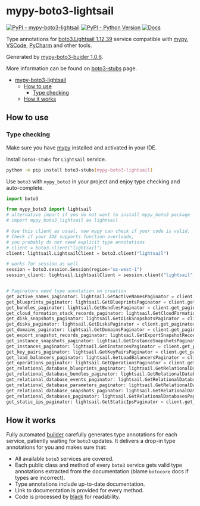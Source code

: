 # mypy-boto3-lightsail

[![PyPI - mypy-boto3-lightsail](https://img.shields.io/pypi/v/mypy-boto3-lightsail.svg?color=blue)](https://pypi.org/project/mypy-boto3-lightsail)
[![PyPI - Python Version](https://img.shields.io/pypi/pyversions/mypy-boto3-lightsail.svg?color=blue)](https://pypi.org/project/mypy-boto3-lightsail)
[![Docs](https://img.shields.io/readthedocs/mypy-boto3-builder.svg?color=blue)](https://mypy-boto3-builder.readthedocs.io/)

Type annotations for
[boto3.Lightsail 1.12.39](https://boto3.amazonaws.com/v1/documentation/api/1.12.39/reference/services/lightsail.html#Lightsail) service
compatible with [mypy](https://github.com/python/mypy), [VSCode](https://code.visualstudio.com/),
[PyCharm](https://www.jetbrains.com/pycharm/) and other tools.

Generated by [mypy-boto3-buider 1.0.6](https://github.com/vemel/mypy_boto3_builder).

More information can be found on [boto3-stubs](https://pypi.org/project/boto3-stubs/) page.

- [mypy-boto3-lightsail](#mypy-boto3-lightsail)
  - [How to use](#how-to-use)
    - [Type checking](#type-checking)
  - [How it works](#how-it-works)

## How to use

### Type checking

Make sure you have [mypy](https://github.com/python/mypy) installed and activated in your IDE.

Install `boto3-stubs` for `Lightsail` service.

```bash
python -m pip install boto3-stubs[mypy-boto3-lightsail]
```

Use `boto3` with `mypy_boto3` in your project and enjoy type checking and auto-complete.

```python
import boto3

from mypy_boto3 import lightsail
# alternative import if you do not want to install mypy_boto3 package
# import mypy_boto3_lightsail as lightsail

# Use this client as usual, now mypy can check if your code is valid.
# Check if your IDE supports function overloads,
# you probably do not need explicit type annotations
# client = boto3.client("lightsail")
client: lightsail.LightsailClient = boto3.client("lightsail")

# works for session as well
session = boto3.session.Session(region="us-west-1")
session_client: lightsail.LightsailClient = session.client("lightsail")


# Paginators need type annotation on creation
get_active_names_paginator: lightsail.GetActiveNamesPaginator = client.get_paginator("get_active_names")
get_blueprints_paginator: lightsail.GetBlueprintsPaginator = client.get_paginator("get_blueprints")
get_bundles_paginator: lightsail.GetBundlesPaginator = client.get_paginator("get_bundles")
get_cloud_formation_stack_records_paginator: lightsail.GetCloudFormationStackRecordsPaginator = client.get_paginator("get_cloud_formation_stack_records")
get_disk_snapshots_paginator: lightsail.GetDiskSnapshotsPaginator = client.get_paginator("get_disk_snapshots")
get_disks_paginator: lightsail.GetDisksPaginator = client.get_paginator("get_disks")
get_domains_paginator: lightsail.GetDomainsPaginator = client.get_paginator("get_domains")
get_export_snapshot_records_paginator: lightsail.GetExportSnapshotRecordsPaginator = client.get_paginator("get_export_snapshot_records")
get_instance_snapshots_paginator: lightsail.GetInstanceSnapshotsPaginator = client.get_paginator("get_instance_snapshots")
get_instances_paginator: lightsail.GetInstancesPaginator = client.get_paginator("get_instances")
get_key_pairs_paginator: lightsail.GetKeyPairsPaginator = client.get_paginator("get_key_pairs")
get_load_balancers_paginator: lightsail.GetLoadBalancersPaginator = client.get_paginator("get_load_balancers")
get_operations_paginator: lightsail.GetOperationsPaginator = client.get_paginator("get_operations")
get_relational_database_blueprints_paginator: lightsail.GetRelationalDatabaseBlueprintsPaginator = client.get_paginator("get_relational_database_blueprints")
get_relational_database_bundles_paginator: lightsail.GetRelationalDatabaseBundlesPaginator = client.get_paginator("get_relational_database_bundles")
get_relational_database_events_paginator: lightsail.GetRelationalDatabaseEventsPaginator = client.get_paginator("get_relational_database_events")
get_relational_database_parameters_paginator: lightsail.GetRelationalDatabaseParametersPaginator = client.get_paginator("get_relational_database_parameters")
get_relational_database_snapshots_paginator: lightsail.GetRelationalDatabaseSnapshotsPaginator = client.get_paginator("get_relational_database_snapshots")
get_relational_databases_paginator: lightsail.GetRelationalDatabasesPaginator = client.get_paginator("get_relational_databases")
get_static_ips_paginator: lightsail.GetStaticIpsPaginator = client.get_paginator("get_static_ips")
```

## How it works

Fully automated [builder](https://github.com/vemel/mypy_boto3_builder) carefully generates
type annotations for each service, patiently waiting for `boto3` updates. It delivers
a drop-in type annotations for you and makes sure that:

- All available `boto3` services are covered.
- Each public class and method of every `boto3` service gets valid type annotations
  extracted from the documentation (blame `botocore` docs if types are incorrect).
- Type annotations include up-to-date documentation.
- Link to documentation is provided for every method.
- Code is processed by [black](https://github.com/psf/black) for readability.
